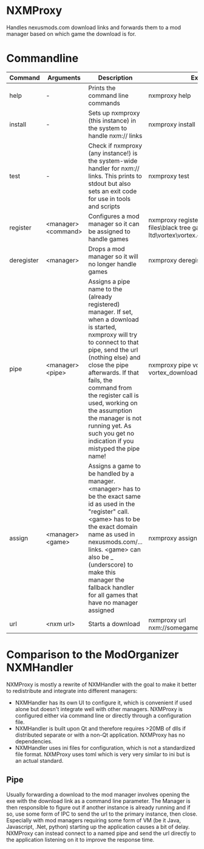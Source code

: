 # NXMProxy
Handles nexusmods.com download links and forwards them to a mod manager based on which game the download is for.

# Commandline

| Command | Arguments | Description | Example |
| --- | --- | --- | --- |
| help | - | Prints the command line commands | nxmproxy help |
| install | - | Sets up nxmproxy (this instance) in the system to handle nxm:// links | nxmproxy install |
| test | - | Check if nxmproxy (any instance!) is the system-wide handler for nxm:// links. This prints to stdout but also sets an exit code for use in tools and scripts | nxmproxy test |
| register | &lt;manager&gt; &lt;command&gt; | Configures a mod manager so it can be assigned to handle games | nxmproxy register vortex c:\program files\black tree gaming ltd\vortex\vortex.exe |
| deregister | &lt;manager&gt; | Drops a mod manager so it will no longer handle games | nxmproxy deregister NMM |
| pipe | &lt;manager&gt; &lt;pipe&gt; | Assigns a pipe name to the (already registered) manager. If set, when a download is started, nxmproxy will try to connect to that pipe, send the url (nothing else) and close the pipe afterwards. If that fails, the command from the register call is used, working on the assumption the manager is not running yet. As such you get no indication if you mistyped the pipe name!  | nxmproxy pipe vortex vortex_download |
| assign | &lt;manager&gt; &lt;game&gt; | Assigns a game to be handled by a manager. &lt;manager&gt; has to be the exact same id as used in the "register" call. &lt;game&gt; has to be the exact domain name as used in nexusmods.com/... links. &lt;game&gt; can also be _ (underscore) to make this manager the fallback handler for all games that have no manager assigned | nxmproxy assign vortex _ |
| url | &lt;nxm url&gt; | Starts a download | nxmproxy url nxm://somegame/mods/123/files/456 |

# Comparison to the ModOrganizer NXMHandler

NXMProxy is mostly a rewrite of NXMHandler with the goal to make it better to redistribute and integrate into different managers:

* NXMHandler has its own UI to configure it, which is convenient if used alone but doesn't integrate well with other managers. NXMProxy is configured either via
command line or directly through a configuration file.
* NXMHandler is built upon Qt and therefore requires >20MB of dlls if distributed separate or with a non-Qt application. NXMProxy has no dependencies.
* NXMHandler uses ini files for configuration, which is not a standardized file format. NXMProxy uses toml which is very very similar to ini but is an actual standard.

## Pipe

Usually forwarding a download to the mod manager involves opening the exe with the download link as a command line parameter. The Manager is then responsible to figure out if
another instance is already running and if so, use some form of IPC to send the url to the primary instance, then close.
Especially with mod managers requiring some form of VM (be it Java, Javascript, .Net, python) starting up the application causes a bit of delay.
NXMProxy can instead connect to a named pipe and send the url directly to the application listening on it to improve the response time.
